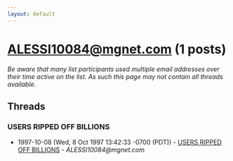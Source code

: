 ```yaml
---
layout: default
---
```


# ALESSI10084@mgnet.com (1 posts)

_Be aware that many list participants used multiple email addresses over their time active on the list. As such this page may not contain all threads available._

## Threads

### USERS RIPPED OFF BILLIONS
+ 1997-10-08 (Wed, 8 Oct 1997 13:42:33 -0700 (PDT)) - [USERS RIPPED OFF BILLIONS](/archive/1997/10/15d83664074d506d1258911b18b6b486b067135e2ac37deaf978ab56a53bac87) - _ALESSI10084@mgnet.com_

